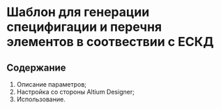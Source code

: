 # Шаблон для генерации специфигации и перечня элементов в соотвествии с ЕСКД

## Содержание

1. Описание параметров;
2. Настройка со стороны Altium Designer;
3. Использование.